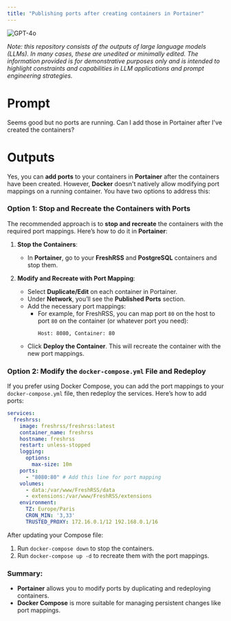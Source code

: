 ```yaml
---
title: "Publishing ports after creating containers in Portainer"
---
```

![GPT-4o](https://img.shields.io/badge/GPT--4o-3333FF?style=for-the-badge&logo=openai&logoColor=white)



*Note: this repository consists of the outputs of large language models (LLMs). In many cases, these are unedited or minimally edited. The information provided is for demonstrative purposes only and is intended to highlight constraints and capabilities in LLM applications and prompt engineering strategies.*


# Prompt

Seems good but no ports are running. Can I add those in Portainer after I've created the containers?

# Outputs
Yes, you can **add ports** to your containers in **Portainer** after the containers have been created. However, **Docker** doesn't natively allow modifying port mappings on a running container. You have two options to address this:

### Option 1: Stop and Recreate the Containers with Ports

The recommended approach is to **stop and recreate** the containers with the required port mappings. Here’s how to do it in **Portainer**:

1. **Stop the Containers**:
   - In **Portainer**, go to your **FreshRSS** and **PostgreSQL** containers and stop them.
   
2. **Modify and Recreate with Port Mapping**:
   - Select **Duplicate/Edit** on each container in Portainer.
   - Under **Network**, you’ll see the **Published Ports** section.
   - Add the necessary port mappings:
     - For example, for FreshRSS, you can map port `80` on the host to port `80` on the container (or whatever port you need):
       ```
       Host: 8080, Container: 80
       ```
   - Click **Deploy the Container**. This will recreate the container with the new port mappings.

### Option 2: Modify the `docker-compose.yml` File and Redeploy

If you prefer using Docker Compose, you can add the port mappings to your `docker-compose.yml` file, then redeploy the services. Here’s how to add ports:

```yaml
services:
  freshrss:
    image: freshrss/freshrss:latest
    container_name: freshrss
    hostname: freshrss
    restart: unless-stopped
    logging:
      options:
        max-size: 10m
    ports:
      - "8080:80" # Add this line for port mapping
    volumes:
      - data:/var/www/FreshRSS/data
      - extensions:/var/www/FreshRSS/extensions
    environment:
      TZ: Europe/Paris
      CRON_MIN: '3,33'
      TRUSTED_PROXY: 172.16.0.1/12 192.168.0.1/16
```

After updating your Compose file:
1. Run `docker-compose down` to stop the containers.
2. Run `docker-compose up -d` to recreate them with the port mappings.

### Summary:
- **Portainer** allows you to modify ports by duplicating and redeploying containers.
- **Docker Compose** is more suitable for managing persistent changes like port mappings.
